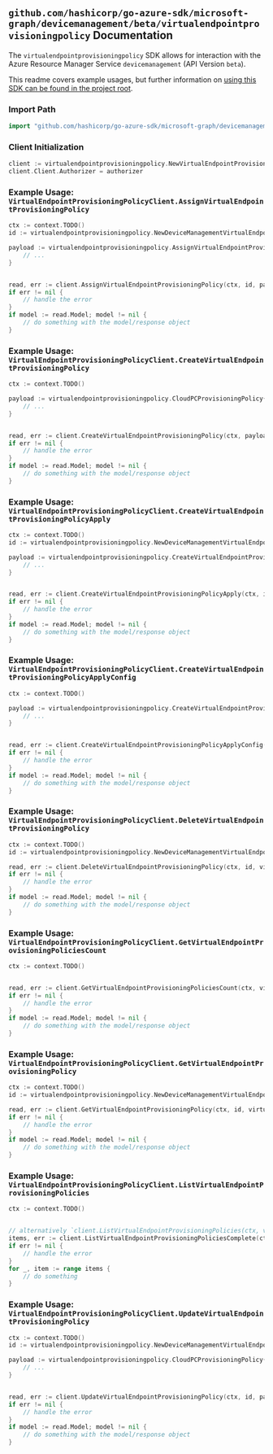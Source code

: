 
## `github.com/hashicorp/go-azure-sdk/microsoft-graph/devicemanagement/beta/virtualendpointprovisioningpolicy` Documentation

The `virtualendpointprovisioningpolicy` SDK allows for interaction with the Azure Resource Manager Service `devicemanagement` (API Version `beta`).

This readme covers example usages, but further information on [using this SDK can be found in the project root](https://github.com/hashicorp/go-azure-sdk/tree/main/docs).

### Import Path

```go
import "github.com/hashicorp/go-azure-sdk/microsoft-graph/devicemanagement/beta/virtualendpointprovisioningpolicy"
```


### Client Initialization

```go
client := virtualendpointprovisioningpolicy.NewVirtualEndpointProvisioningPolicyClientWithBaseURI("https://management.azure.com")
client.Client.Authorizer = authorizer
```


### Example Usage: `VirtualEndpointProvisioningPolicyClient.AssignVirtualEndpointProvisioningPolicy`

```go
ctx := context.TODO()
id := virtualendpointprovisioningpolicy.NewDeviceManagementVirtualEndpointProvisioningPolicyID("cloudPCProvisioningPolicyIdValue")

payload := virtualendpointprovisioningpolicy.AssignVirtualEndpointProvisioningPolicyRequest{
	// ...
}


read, err := client.AssignVirtualEndpointProvisioningPolicy(ctx, id, payload)
if err != nil {
	// handle the error
}
if model := read.Model; model != nil {
	// do something with the model/response object
}
```


### Example Usage: `VirtualEndpointProvisioningPolicyClient.CreateVirtualEndpointProvisioningPolicy`

```go
ctx := context.TODO()

payload := virtualendpointprovisioningpolicy.CloudPCProvisioningPolicy{
	// ...
}


read, err := client.CreateVirtualEndpointProvisioningPolicy(ctx, payload)
if err != nil {
	// handle the error
}
if model := read.Model; model != nil {
	// do something with the model/response object
}
```


### Example Usage: `VirtualEndpointProvisioningPolicyClient.CreateVirtualEndpointProvisioningPolicyApply`

```go
ctx := context.TODO()
id := virtualendpointprovisioningpolicy.NewDeviceManagementVirtualEndpointProvisioningPolicyID("cloudPCProvisioningPolicyIdValue")

payload := virtualendpointprovisioningpolicy.CreateVirtualEndpointProvisioningPolicyApplyRequest{
	// ...
}


read, err := client.CreateVirtualEndpointProvisioningPolicyApply(ctx, id, payload)
if err != nil {
	// handle the error
}
if model := read.Model; model != nil {
	// do something with the model/response object
}
```


### Example Usage: `VirtualEndpointProvisioningPolicyClient.CreateVirtualEndpointProvisioningPolicyApplyConfig`

```go
ctx := context.TODO()

payload := virtualendpointprovisioningpolicy.CreateVirtualEndpointProvisioningPolicyApplyConfigRequest{
	// ...
}


read, err := client.CreateVirtualEndpointProvisioningPolicyApplyConfig(ctx, payload)
if err != nil {
	// handle the error
}
if model := read.Model; model != nil {
	// do something with the model/response object
}
```


### Example Usage: `VirtualEndpointProvisioningPolicyClient.DeleteVirtualEndpointProvisioningPolicy`

```go
ctx := context.TODO()
id := virtualendpointprovisioningpolicy.NewDeviceManagementVirtualEndpointProvisioningPolicyID("cloudPCProvisioningPolicyIdValue")

read, err := client.DeleteVirtualEndpointProvisioningPolicy(ctx, id, virtualendpointprovisioningpolicy.DefaultDeleteVirtualEndpointProvisioningPolicyOperationOptions())
if err != nil {
	// handle the error
}
if model := read.Model; model != nil {
	// do something with the model/response object
}
```


### Example Usage: `VirtualEndpointProvisioningPolicyClient.GetVirtualEndpointProvisioningPoliciesCount`

```go
ctx := context.TODO()


read, err := client.GetVirtualEndpointProvisioningPoliciesCount(ctx, virtualendpointprovisioningpolicy.DefaultGetVirtualEndpointProvisioningPoliciesCountOperationOptions())
if err != nil {
	// handle the error
}
if model := read.Model; model != nil {
	// do something with the model/response object
}
```


### Example Usage: `VirtualEndpointProvisioningPolicyClient.GetVirtualEndpointProvisioningPolicy`

```go
ctx := context.TODO()
id := virtualendpointprovisioningpolicy.NewDeviceManagementVirtualEndpointProvisioningPolicyID("cloudPCProvisioningPolicyIdValue")

read, err := client.GetVirtualEndpointProvisioningPolicy(ctx, id, virtualendpointprovisioningpolicy.DefaultGetVirtualEndpointProvisioningPolicyOperationOptions())
if err != nil {
	// handle the error
}
if model := read.Model; model != nil {
	// do something with the model/response object
}
```


### Example Usage: `VirtualEndpointProvisioningPolicyClient.ListVirtualEndpointProvisioningPolicies`

```go
ctx := context.TODO()


// alternatively `client.ListVirtualEndpointProvisioningPolicies(ctx, virtualendpointprovisioningpolicy.DefaultListVirtualEndpointProvisioningPoliciesOperationOptions())` can be used to do batched pagination
items, err := client.ListVirtualEndpointProvisioningPoliciesComplete(ctx, virtualendpointprovisioningpolicy.DefaultListVirtualEndpointProvisioningPoliciesOperationOptions())
if err != nil {
	// handle the error
}
for _, item := range items {
	// do something
}
```


### Example Usage: `VirtualEndpointProvisioningPolicyClient.UpdateVirtualEndpointProvisioningPolicy`

```go
ctx := context.TODO()
id := virtualendpointprovisioningpolicy.NewDeviceManagementVirtualEndpointProvisioningPolicyID("cloudPCProvisioningPolicyIdValue")

payload := virtualendpointprovisioningpolicy.CloudPCProvisioningPolicy{
	// ...
}


read, err := client.UpdateVirtualEndpointProvisioningPolicy(ctx, id, payload)
if err != nil {
	// handle the error
}
if model := read.Model; model != nil {
	// do something with the model/response object
}
```
